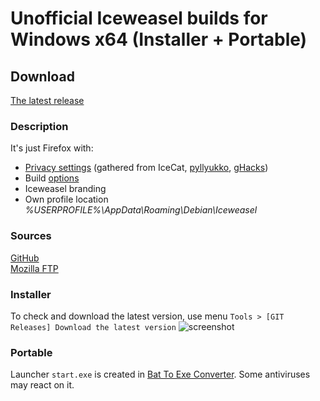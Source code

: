 # Unofficial Iceweasel builds for Windows x64 (Installer + Portable)

## Download
[The latest release](https://github.com/muslayev/iceweasel-win64/releases)<br />
### Description
It's just Firefox with:
- [Privacy settings](https://github.com/muslayev/iceweasel-win64/blob/master/src/browser/branding/official/pref/firefox-branding.js) (gathered from IceCat, [pyllyukko](https://github.com/pyllyukko/user.js), [gHacks](https://github.com/ghacksuserjs/ghacks-user.js))
- Build [options](https://github.com/muslayev/iceweasel-win64/blob/master/src/mozconfig)
- Iceweasel branding
- Own profile location *%USERPROFILE%\AppData\Roaming\Debian\Iceweasel*
### Sources
[GitHub](https://github.com/mozilla/gecko-dev)<br />
[Mozilla FTP](https://ftp.mozilla.org/pub/firefox/releases/66.0.3/source/)
### Installer
To check and download the latest version, use menu `Tools > [GIT Releases] Download the latest version`
![screenshot](https://raw.githubusercontent.com/muslayev/iceweasel-win64/master/misc/update_menu.png)
### Portable
Launcher `start.exe` is created in [Bat To Exe Converter](http://www.f2ko.de/en/b2e.php). Some antiviruses may react on it.
